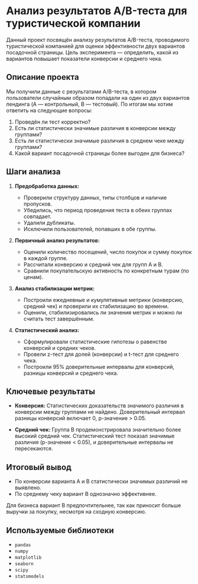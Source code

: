 # Анализ результатов A/B-теста для туристической компании

Данный проект посвящён анализу результатов A/B-теста, проводимого туристической компанией для оценки эффективности двух вариантов посадочной страницы. Цель эксперимента — определить, какой из вариантов повышает показатели конверсии и среднего чека.

## Описание проекта

Мы получили данные с результатами A/B-теста, в котором пользователи случайным образом попадали на один из двух вариантов лендинга (A — контрольный, B — тестовый). По итогам мы хотим ответить на следующие вопросы:

1. Проведён ли тест корректно?  
2. Есть ли статистически значимые различия в конверсии между группами?  
3. Есть ли статистически значимые различия в среднем чеке между группами?  
4. Какой вариант посадочной страницы более выгоден для бизнеса?

## Шаги анализа

1. **Предобработка данных:**  
   - Проверили структуру данных, типы столбцов и наличие пропусков.  
   - Убедились, что период проведения теста в обеих группах совпадает.  
   - Удалили дубликаты.  
   - Исключили пользователей, попавших в обе группы.

2. **Первичный анализ результатов:**  
   - Оценили количество посещений, число покупок и сумму покупок в каждой группе.  
   - Рассчитали конверсию и средний чек для групп A и B.  
   - Сравнили покупательскую активность по конкретным турам (по ценам).

3. **Анализ стабилизации метрик:**  
   - Построили ежедневные и кумулятивные метрики (конверсию, средний чек) и проверили их стабилизацию во времени.  
   - Оценили, стабилизировались ли значения метрик и можно ли считать тест завершённым.

4. **Статистический анализ:**  
   - Сформулировали статистические гипотезы о равенстве конверсий и средних чеков.  
   - Провели z-тест для долей (конверсии) и t-тест для среднего чека.  
   - Построили 95% доверительные интервалы для конверсий, разницы конверсий и среднего чека.

## Ключевые результаты

- **Конверсия:** Статистических доказательств значимого различия в конверсии между группами не найдено. Доверительный интервал разницы конверсий включает 0, p-значение > 0.05.

- **Средний чек:** Группа B продемонстрировала значительно более высокий средний чек. Статистический тест показал значимые различия (p-значение < 0.05), и доверительные интервалы не пересекаются.

## Итоговый вывод

- По конверсии варианта A и B статистически значимых различий не выявлено.
- По среднему чеку вариант B однозначно эффективнее.

Для бизнеса вариант B предпочтительнее, так как приносит больше выручки за покупку, несмотря на сходную конверсию.

## Используемые библиотеки

- `pandas`
- `numpy`
- `matplotlib`
- `seaborn`
- `scipy`
- `statsmodels`



